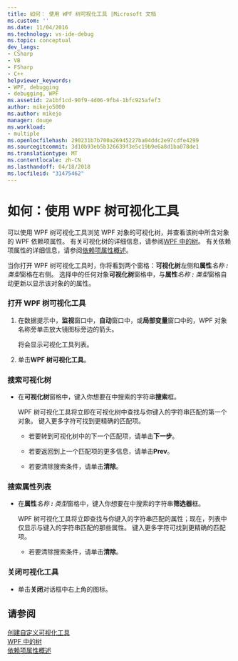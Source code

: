 ```yaml
---
title: 如何： 使用 WPF 树可视化工具 |Microsoft 文档
ms.custom: ''
ms.date: 11/04/2016
ms.technology: vs-ide-debug
ms.topic: conceptual
dev_langs:
- CSharp
- VB
- FSharp
- C++
helpviewer_keywords:
- WPF, debugging
- debugging, WPF
ms.assetid: 2a1bf1cd-90f9-4d06-9fb4-1bfc925afef3
author: mikejo5000
ms.author: mikejo
manager: douge
ms.workload:
- multiple
ms.openlocfilehash: 290231b7b700a26945227ba04ddc2e97cdfe4299
ms.sourcegitcommit: 3d10b93eb5b326639f3e5c19b9e6a8d1ba078de1
ms.translationtype: MT
ms.contentlocale: zh-CN
ms.lasthandoff: 04/18/2018
ms.locfileid: "31475462"
---
```

# <a name="how-to-use-the-wpf-tree-visualizer"></a>如何：使用 WPF 树可视化工具
可以使用 WPF 树可视化工具浏览 WPF 对象的可视化树，并查看该树中所含对象的 WPF 依赖项属性。 有关可视化树的详细信息，请参阅[WPF 中的树](/dotnet/framework/wpf/advanced/trees-in-wpf)。 有关依赖项属性的详细信息，请参阅[依赖项属性概述](/dotnet/framework/wpf/advanced/dependency-properties-overview)。  
  
 当你打开 WPF 树可视化工具时，你将看到两个窗格：**可视化树**左侧和**属性***名称 ***:*** 类型*窗格在右侧。 选择中的任何对象**可视化树**窗格中，与**属性***名称 ***:*** 类型*窗格自动更新以显示该对象的的属性。  
  
### <a name="to-open-the-wpf-tree-visualizer"></a>打开 WPF 树可视化工具  
  
1.  在数据提示中，**监视**窗口中，**自动**窗口中，或**局部变量**窗口中的，WPF 对象名称旁单击放大镜图标旁边的箭头。  
  
     将会显示可视化工具列表。  
  
2.  单击**WPF 树可视化工具**。  
  
### <a name="to-search-the-visual-tree"></a>搜索可视化树  
  
-   在**可视化树**窗格中，键入你想要在中搜索的字符串**搜索**框。  
  
     WPF 树可视化工具将立即在可视化树中查找与你键入的字符串匹配的第一个对象。 键入更多字符可找到更精确的匹配项。  
  
    -   若要转到可视化树中的下一个匹配项，请单击**下一步**。  
  
    -   若要返回到上一个匹配项的更多信息，请单击**Prev**。  
  
    -   若要清除搜索条件，请单击**清除**。  
  
### <a name="to-search-the-properties-list"></a>搜索属性列表  
  
-   在**属性***名称 ***:*** 类型*窗格中，键入你想要在中搜索的字符串**筛选器**框。  
  
     WPF 树可视化工具将立即查找与你键入的字符串匹配的属性；现在，列表中仅显示与键入的字符串匹配的那些属性。 键入更多字符可找到更精确的匹配项。  
  
    -   若要清除搜索条件，请单击**清除**。  
  
### <a name="to-close-the-visualizer"></a>关闭可视化工具  
  
-   单击**关闭**对话框中右上角的图标。  
  
## <a name="see-also"></a>请参阅  
 [创建自定义可视化工具](../debugger/create-custom-visualizers-of-data.md)   
 [WPF 中的树](/dotnet/framework/wpf/advanced/trees-in-wpf)   
 [依赖项属性概述](/dotnet/framework/wpf/advanced/dependency-properties-overview)